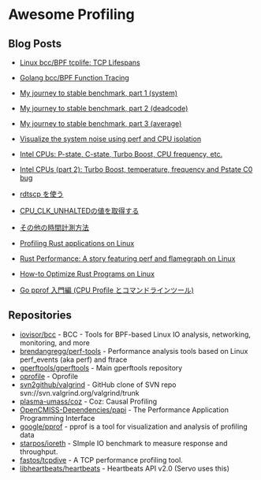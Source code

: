 # Awesome Profiling

## Blog Posts

- [Linux bcc/BPF tcplife: TCP Lifespans](http://www.brendangregg.com/blog/2016-11-30/linux-bcc-tcplife.html)
- [Golang bcc/BPF Function Tracing](http://www.brendangregg.com/blog/2017-01-31/golang-bcc-bpf-function-tracing.html)

- [My journey to stable benchmark, part 1 (system)](https://haypo.github.io/journey-to-stable-benchmark-system.html)
- [My journey to stable benchmark, part 2 (deadcode)](https://haypo.github.io/journey-to-stable-benchmark-deadcode.html)
- [My journey to stable benchmark, part 3 (average)](https://haypo.github.io/journey-to-stable-benchmark-average.html)
- [Visualize the system noise using perf and CPU isolation](https://haypo.github.io/perf-visualize-system-noise-with-cpu-isolation.html)
- [Intel CPUs: P-state, C-state, Turbo Boost, CPU frequency, etc.](https://haypo.github.io/intel-cpus.html)
- [Intel CPUs (part 2): Turbo Boost, temperature, frequency and Pstate C0 bug](https://haypo.github.io/intel-cpus-part2.html)

- [rdtscp を使う](http://proc-cpuinfo.fixstars.com/2014/11/rdtscp.html/)
- [CPU_CLK_UNHALTEDの値を取得する](http://proc-cpuinfo.fixstars.com/2014/11/cpuclkunhalted.html/)
- [その他の時間計測方法](http://proc-cpuinfo.fixstars.com/2014/11/blog-post-html-5/)

- [Profiling Rust applications on Linux](https://llogiq.github.io/2015/07/15/profiling.html)
- [Rust Performance: A story featuring perf and flamegraph on Linux](http://blog.adamperry.me/rust/2016/07/24/profiling-rust-perf-flamegraph/)
- [How-to Optimize Rust Programs on Linux](https://jbendig.github.io/fix-rs/2017/01/24/how-to-optimize-rust-programs-on-linux/)

- [Go pprof 入門編 (CPU Profile とコマンドラインツール)](http://klabgames.tech.blog.jp.klab.com/archives/pprof1-cpuprofile.html)

## Repositories

- [iovisor/bcc](https://github.com/iovisor/bcc) - BCC - Tools for BPF-based Linux IO analysis, networking, monitoring, and more
- [brendangregg/perf-tools](https://github.com/brendangregg/perf-tools) - Performance analysis tools based on Linux perf_events (aka perf) and ftrace
- [gperftools/gperftools](https://github.com/gperftools/gperftools) - Main gperftools repository
- [oprofile](https://github.com/ashang/oprofile) - Oprofile
- [svn2github/valgrind](https://github.com/svn2github/valgrind) - GitHub clone of SVN repo svn://svn.valgrind.org/valgrind/trunk
- [plasma-umass/coz](https://github.com/plasma-umass/coz) - Coz: Causal Profiling
- [OpenCMISS-Dependencies/papi](https://github.com/OpenCMISS-Dependencies/papi) - The Performance Application Programming Interface
- [google/pprof](https://github.com/google/pprof) - pprof is a tool for visualization and analysis of profiling data
- [starpos/ioreth](https://github.com/starpos/ioreth) - SImple IO benchmark to measure response and throughput.
- [fastos/tcpdive](https://github.com/fastos/tcpdive) - A TCP performance profiling tool.
- [libheartbeats/heartbeats](https://github.com/libheartbeats/heartbeats) - Heartbeats API v2.0 (Servo uses this)
